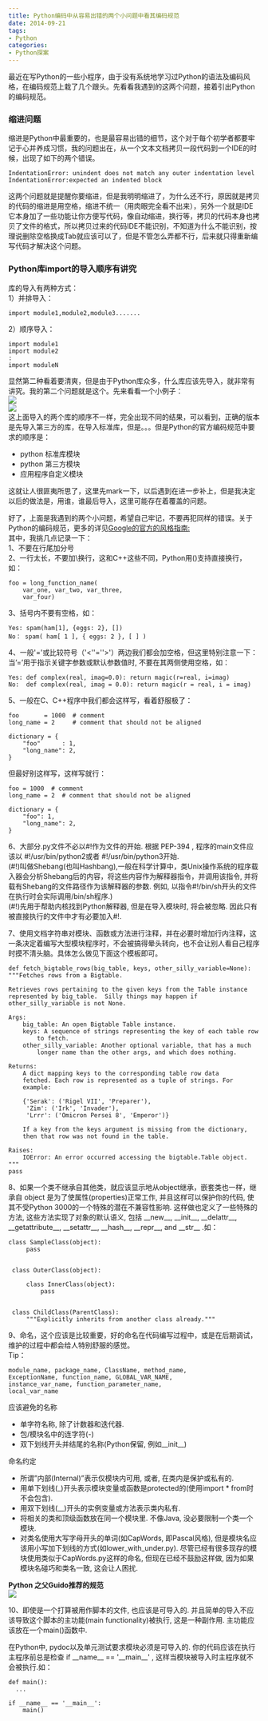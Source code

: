 ```yaml
---
title: Python编码中从容易出错的两个小问题中看其编码规范
date: 2014-09-21
tags: 
- Python
categories:
- Python探案
---
```


最近在写Python的一些小程序，由于没有系统地学习过Python的语法及编码风格，在编码规范上栽了几个跟头。先看看我遇到的这两个问题，接着引出Python的编码规范。  
### 缩进问题     
缩进是Python中最重要的，也是最容易出错的细节，这个对于每个初学者都要牢记于心并养成习惯，我的问题出在，从一个文本文档拷贝一段代码到一个IDE的时候，出现了如下的两个错误。 

    IndentationError: unindent does not match any outer indentation level 
    IndentationError:expected an indented block  
<!-- more -->  
这两个问题就是提醒你要缩进，但是我明明缩进了，为什么还不行，原因就是拷贝的代码的缩进是用空格，缩进不统一（用肉眼完全看不出来），另外一个就是IDE它本身加了一些功能让你方便写代码，像自动缩进，换行等，拷贝的代码本身也拷贝了文件的格式，所以拷贝过来的代码IDE不能识别，不知道为什么不能识别，按理说删除空格换成Tab就应该可以了，但是不管怎么弄都不行，后来就只得重新编写代码才解决这个问题。

### Python库import的导入顺序有讲究
库的导入有两种方式：  
1）并排导入：
    
    import module1,module2,module3.......  
2）顺序导入： 

    import module1  
    import module2  
    :  
    import moduleN  
显然第二种看着要清爽，但是由于Python库众多，什么库应该先导入，就非常有讲究。我的第二个问题就是这个。先来看看一个小例子：  
![](/image/importA.PNG)      
![](/image/importB.PNG)    
这上面导入的两个库的顺序不一样，完全出现不同的结果，可以看到，正确的版本是先导入第三方的库，在导入标准库，但是。。。但是Python的官方编码规范中要求的顺序是：     

- python 标准库模块
- python 第三方模块
- 应用程序自定义模块  

这就让人很匪夷所思了，这里先mark一下，以后遇到在进一步补上，但是我决定以后的做法是，用谁，谁最后导入，这里可能存在着覆盖的问题。  

好了，上面是我遇到的两个小问题，希望自己牢记，不要再犯同样的错误。关于Python的编码规范，更多的详见[Google的官方的风格指南:](http://zh-google-styleguide.readthedocs.org/en/latest/google-python-styleguide/python_style_rules/)  
其中，我挑几点记录一下：  
1、不要在行尾加分号  
2、一行太长，不要加\换行，这和C++这些不同，Python用()支持直接换行，如：  

    foo = long_function_name(  
    	var_one, var_two, var_three,  
    	var_four)  

3、括号内不要有空格，如：  

    Yes: spam(ham[1], {eggs: 2}, [])
    No： spam( ham[ 1 ], { eggs: 2 }, [ ] )  
4、一般'='或比较符号（'<''=''>'）两边我们都会加空格，但这里特别注意一下：  
当’=’用于指示关键字参数或默认参数值时, 不要在其两侧使用空格，如：  

    Yes: def complex(real, imag=0.0): return magic(r=real, i=imag)
    No:  def complex(real, imag = 0.0): return magic(r = real, i = imag)
5、一般在C、C++程序中我们都会这样写，看着舒服极了：  

    foo       = 1000  # comment
    long_name = 2     # comment that should not be aligned

    dictionary = {
        "foo"      : 1,
        "long_name": 2,
    }
但最好别这样写，这样写就行：  

    foo = 1000  # comment
    long_name = 2  # comment that should not be aligned

    dictionary = {
        "foo": 1,
        "long_name": 2,
    }
6、大部分.py文件不必以#!作为文件的开始. 根据 PEP-394 , 程序的main文件应该以 #!/usr/bin/python2或者 #!/usr/bin/python3开始.  
(#!)叫做Shebang(也叫Hashbang),一般在科学计算中，类Unix操作系统的程序载入器会分析Shebang后的内容，将这些内容作为解释器指令，并调用该指令, 并将载有Shebang的文件路径作为该解释器的参数. 例如, 以指令#!/bin/sh开头的文件在执行时会实际调用/bin/sh程序.)  
(#!)先用于帮助内核找到Python解释器, 但是在导入模块时, 将会被忽略. 因此只有被直接执行的文件中才有必要加入#!.  

7、使用文档字符串对模块、函数或方法进行注释，并在必要时增加行内注释，这一条决定着编写大型模块程序时，不会被搞得晕头转向，也不会让别人看自己程序时摸不清头脑。具体怎么做见下面这个模板即可。  

	def fetch_bigtable_rows(big_table, keys, other_silly_variable=None):
    """Fetches rows from a Bigtable.

    Retrieves rows pertaining to the given keys from the Table instance
    represented by big_table.  Silly things may happen if
    other_silly_variable is not None.

    Args:
        big_table: An open Bigtable Table instance.
        keys: A sequence of strings representing the key of each table row
            to fetch.
        other_silly_variable: Another optional variable, that has a much
            longer name than the other args, and which does nothing.

    Returns:
        A dict mapping keys to the corresponding table row data
        fetched. Each row is represented as a tuple of strings. For
        example:

        {'Serak': ('Rigel VII', 'Preparer'),
         'Zim': ('Irk', 'Invader'),
         'Lrrr': ('Omicron Persei 8', 'Emperor')}

        If a key from the keys argument is missing from the dictionary,
        then that row was not found in the table.

    Raises:
        IOError: An error occurred accessing the bigtable.Table object.
    """
    pass
8、如果一个类不继承自其他类，就应该显示地从object继承，嵌套类也一样，继承自 object 是为了使属性(properties)正常工作, 并且这样可以保护你的代码, 使其不受Python 3000的一个特殊的潜在不兼容性影响. 这样做也定义了一些特殊的方法, 这些方法实现了对象的默认语义, 包括 \_\_new\_\_, \_\_init\_\_, \_\_delattr\_\_, \_\_getattribute\_\_, \_\_setattr\_\_, \_\_hash\_\_, \_\_repr\_\_, and \_\_str\_\_ .如：  

	class SampleClass(object):
         pass


     class OuterClass(object):

         class InnerClass(object):
             pass


     class ChildClass(ParentClass):
         """Explicitly inherits from another class already."""

9、命名，这个应该是比较重要，好的命名在代码编写过程中，或是在后期调试，维护的过程中都会给人特别舒服的感觉。  
Tip：  

	module_name, package_name, ClassName, method_name, 
	ExceptionName, function_name, GLOBAL_VAR_NAME, 
	instance_var_name, function_parameter_name,
	local_var_name  
应该避免的名称
  
* 单字符名称, 除了计数器和迭代器.
* 包/模块名中的连字符(-)
* 双下划线开头并结尾的名称(Python保留, 例如\_\_init\_\_)

命名约定  

* 所谓”内部(Internal)”表示仅模块内可用, 或者, 在类内是保护或私有的.
* 用单下划线(_)开头表示模块变量或函数是protected的(使用import * from时不会包含).
* 用双下划线(__)开头的实例变量或方法表示类内私有.
* 将相关的类和顶级函数放在同一个模块里. 不像Java, 没必要限制一个类一个模块.
* 对类名使用大写字母开头的单词(如CapWords, 即Pascal风格), 但是模块名应该用小写加下划线的方式(如lower\_with\_under.py). 尽管已经有很多现存的模块使用类似于CapWords.py这样的命名, 但现在已经不鼓励这样做, 因为如果模块名碰巧和类名一致, 这会让人困扰.  

**Python 之父Guido推荐的规范**   
![](/image/Guido.PNG)  

10、即使是一个打算被用作脚本的文件, 也应该是可导入的. 并且简单的导入不应该导致这个脚本的主功能(main functionality)被执行, 这是一种副作用. 主功能应该放在一个main()函数中.

在Python中, pydoc以及单元测试要求模块必须是可导入的. 你的代码应该在执行主程序前总是检查 if \_\_name\_\_ == '\_\_main\_\_' , 这样当模块被导入时主程序就不会被执行.如：  

	def main():
      ...

	if __name__ == '__main__':
    	main()